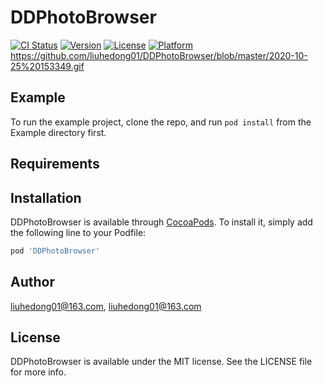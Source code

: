 # DDPhotoBrowser

[![CI Status](https://img.shields.io/travis/liuhedong01@163.com/DDPhotoBrowser.svg?style=flat)](https://travis-ci.org/liuhedong01@163.com/DDPhotoBrowser)
[![Version](https://img.shields.io/cocoapods/v/DDPhotoBrowser.svg?style=flat)](https://cocoapods.org/pods/DDPhotoBrowser)
[![License](https://img.shields.io/cocoapods/l/DDPhotoBrowser.svg?style=flat)](https://cocoapods.org/pods/DDPhotoBrowser)
[![Platform](https://img.shields.io/cocoapods/p/DDPhotoBrowser.svg?style=flat)](https://cocoapods.org/pods/DDPhotoBrowser)
https://github.com/liuhedong01/DDPhotoBrowser/blob/master/2020-10-25%20153349.gif
## Example

To run the example project, clone the repo, and run `pod install` from the Example directory first.

## Requirements

## Installation

DDPhotoBrowser is available through [CocoaPods](https://cocoapods.org). To install
it, simply add the following line to your Podfile:

```ruby
pod 'DDPhotoBrowser'
```

## Author

liuhedong01@163.com, liuhedong01@163.com

## License

DDPhotoBrowser is available under the MIT license. See the LICENSE file for more info.
